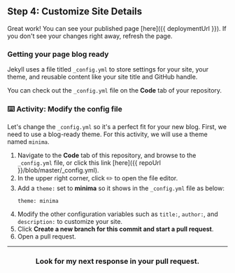 ## Step 4: Customize Site Details

Great work! You can see your published page [here]({{ deploymentUrl }}). If you don't see your changes right away, refresh the page.

### Getting your page blog ready

Jekyll uses a file titled `_config.yml` to store settings for your site, your theme, and reusable content like your site title and GitHub handle.

You can check out the `_config.yml` file on the **Code** tab of your repository.

### :keyboard: Activity: Modify the config file

Let's change the `_config.yml` so it's a perfect fit for your new blog. First, we need to use a blog-ready theme. For this activity, we will use a theme named `minima`.

1. Navigate to the **Code** tab of this repository, and browse to the `_config.yml` file, or click this link [here]({{ repoUrl }}/blob/master/_config.yml).
2. In the upper right corner, click :pencil2: to open the file editor.
3. Add a `theme:` set to **minima** so it shows in the `_config.yml` file as below:
    ```
    theme: minima
    ```
4. Modify the other configuration variables such as `title:`, `author:`, and `description:` to customize your site.
5. Click **Create a new branch for this commit and start a pull request**.
6. Open a pull request.

<hr>
<h3 align="center">Look for my next response in your pull request.</h3>
